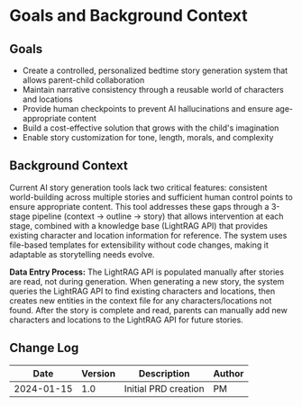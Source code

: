 # Goals and Background Context

## Goals

- Create a controlled, personalized bedtime story generation system that allows parent-child collaboration
- Maintain narrative consistency through a reusable world of characters and locations
- Provide human checkpoints to prevent AI hallucinations and ensure age-appropriate content
- Build a cost-effective solution that grows with the child's imagination
- Enable story customization for tone, length, morals, and complexity

## Background Context

Current AI story generation tools lack two critical features: consistent world-building across multiple stories and sufficient human control points to ensure appropriate content. This tool addresses these gaps through a 3-stage pipeline (context → outline → story) that allows intervention at each stage, combined with a knowledge base (LightRAG API) that provides existing character and location information for reference. The system uses file-based templates for extensibility without code changes, making it adaptable as storytelling needs evolve.

**Data Entry Process:** The LightRAG API is populated manually after stories are read, not during generation. When generating a new story, the system queries the LightRAG API to find existing characters and locations, then creates new entities in the context file for any characters/locations not found. After the story is complete and read, parents can manually add new characters and locations to the LightRAG API for future stories.

## Change Log

| Date | Version | Description | Author |
|------|---------|-------------|--------|
| 2024-01-15 | 1.0 | Initial PRD creation | PM |
